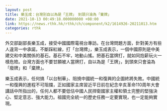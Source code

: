 ```yaml
---
layout: post
title: 樂玉成：台灣別自以為是「王牌」　到頭只淪為「棄牌」
date: 2021-10-13 00:49:18.000000000 +08:00
link: https://news.rthk.hk/rthk/ch/component/k2/1614926-20211013.htm
categories: rthk
---
```


外交部副部長樂玉成，接受中國國際電視台專訪。在台灣問題方面，針對美方有些人違背一中承諾，不斷踩紅線，打「台灣牌」，樂玉成表示，一個中國原則是中美建交和中美關係的基石。基石不牢，地動山搖。把基石當牌打，就如同抱薪玩火一樣危險。台灣方面也不要甘願被人當牌打，自以為是「王牌」，到頭來只會淪為「廢牌」和「棄牌」。

樂玉成表示，任何搞「以台制華」、阻撓中國統一和復興的企圖終將失敗。中國統一和復興的進程不可阻擋，正如國家主席習近平日前在紀念辛亥革命110周年大會講話中所指出的，任何人都不要低估中國人民捍衛國家主權和領土完整的堅強決心、堅定意志、強大能力。祖國完全統一的歷史任務一定要實現，也一定能夠實現。
